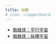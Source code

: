 ```yaml
---
title: 动画
# icon: clapperboard
---
```


- [蜘蛛侠：平行宇宙](./spider_man.md)
- [蜘蛛侠：纵横宇宙](./spider_man.md)
